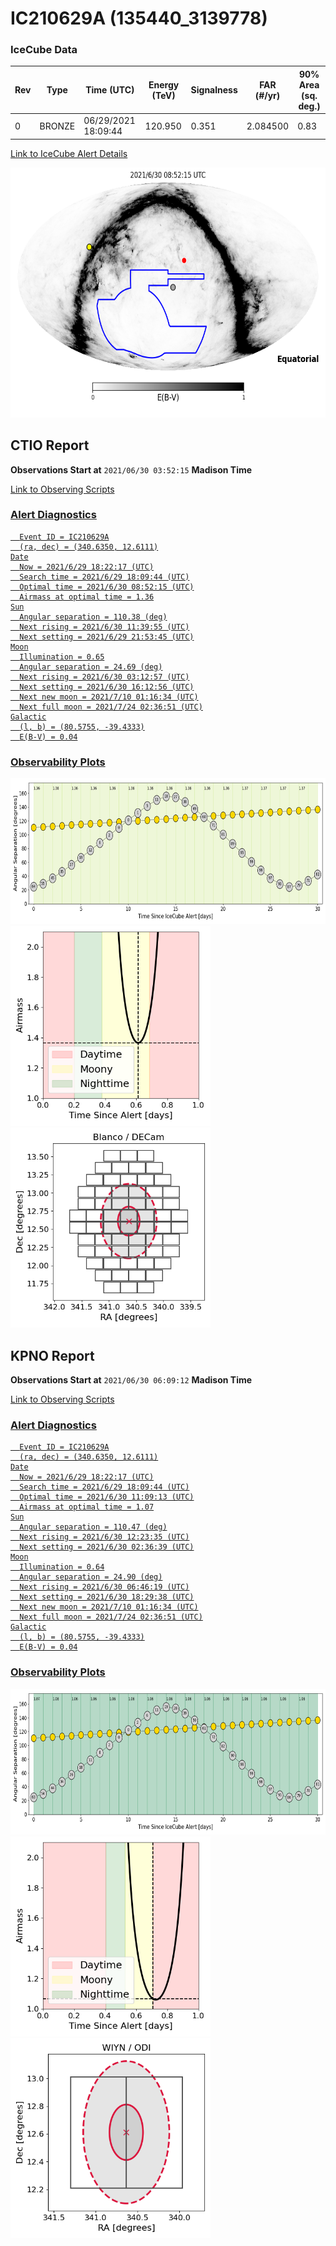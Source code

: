 # IC210629A (135440_3139778)

### IceCube Data

| Rev | Type | Time (UTC) | Energy (TeV) | Signalness | FAR (#/yr) | 90% Area (sq. deg.) |
| --- | --- | --- | --- | --- | --- | --- |
| 0 | BRONZE | 06/29/2021  18:09:44 | 120.950 | 0.351 | 2.084500 | 0.83 |

<a href="https://gcn.gsfc.nasa.gov/gcn/notices_amon_g_b/135440_3139778.amon" target="_blank">Link to IceCube Alert Details</a>

<a href="https://rmorgan10.github.io/AlertMonitoring/IC210629A_0/CTIO_skymap.png" target="_blank">
  <img src="CTIO_skymap.png" alt="CTIO Skymap" style="width:700px;height:400px;">
</a>


## CTIO Report

**Observations Start at**  `2021/06/30 03:52:15`  **Madison Time**

<a href="https://github.com/rmorgan10/AlertMonitoring/blob/main/IC210629A_0/CTIO.json" target="_blank">Link to Observing Scripts

### Alert Diagnostics

```Event
  Event ID = IC210629A
  (ra, dec) = (340.6350, 12.6111)
Date
  Now = 2021/6/29 18:22:17 (UTC)
  Search time = 2021/6/29 18:09:44 (UTC)
  Optimal time = 2021/6/30 08:52:15 (UTC)
  Airmass at optimal time = 1.36
Sun
  Angular separation = 110.38 (deg)
  Next rising = 2021/6/30 11:39:55 (UTC)
  Next setting = 2021/6/29 21:53:45 (UTC)
Moon
  Illumination = 0.65
  Angular separation = 24.69 (deg)
  Next rising = 2021/6/30 03:12:57 (UTC)
  Next setting = 2021/6/30 16:12:56 (UTC)
  Next new moon = 2021/7/10 01:16:34 (UTC)
  Next full moon = 2021/7/24 02:36:51 (UTC)
Galactic
  (l, b) = (80.5755, -39.4333)
  E(B-V) = 0.04
```
### Observability Plots

<a href="https://rmorgan10.github.io/AlertMonitoring/IC210629A_0/CTIO_forecast.png" target="_blank">
  <img src="CTIO_forecast.png" alt="CTIO Forecast" style="width:700px;height:233px;">
</a>

<a href="https://rmorgan10.github.io/AlertMonitoring/IC210629A_0/CTIO_airmass.png" target="_blank">
  <img src="CTIO_airmass.png" alt="CTIO Airmass" style="width:320px;height:320px;">
</a>
<a href="https://rmorgan10.github.io/AlertMonitoring/IC210629A_0/CTIO_fov.png" target="_blank">
  <img src="CTIO_fov.png" alt="CTIO FoV" style="width:320px;height:320px;">
</a>


## KPNO Report

**Observations Start at**  `2021/06/30 06:09:12`  **Madison Time**

<a href="https://github.com/rmorgan10/AlertMonitoring/blob/main/IC210629A_0/KPNO.json" target="_blank">Link to Observing Scripts

### Alert Diagnostics

```Event
  Event ID = IC210629A
  (ra, dec) = (340.6350, 12.6111)
Date
  Now = 2021/6/29 18:22:17 (UTC)
  Search time = 2021/6/29 18:09:44 (UTC)
  Optimal time = 2021/6/30 11:09:13 (UTC)
  Airmass at optimal time = 1.07
Sun
  Angular separation = 110.47 (deg)
  Next rising = 2021/6/30 12:23:35 (UTC)
  Next setting = 2021/6/30 02:36:39 (UTC)
Moon
  Illumination = 0.64
  Angular separation = 24.90 (deg)
  Next rising = 2021/6/30 06:46:19 (UTC)
  Next setting = 2021/6/30 18:29:38 (UTC)
  Next new moon = 2021/7/10 01:16:34 (UTC)
  Next full moon = 2021/7/24 02:36:51 (UTC)
Galactic
  (l, b) = (80.5755, -39.4333)
  E(B-V) = 0.04
```
### Observability Plots

<a href="https://rmorgan10.github.io/AlertMonitoring/IC210629A_0/KPNO_forecast.png" target="_blank">
  <img src="KPNO_forecast.png" alt="KPNO Forecast" style="width:700px;height:233px;">
</a>

<a href="https://rmorgan10.github.io/AlertMonitoring/IC210629A_0/KPNO_airmass.png" target="_blank">
  <img src="KPNO_airmass.png" alt="KPNO Airmass" style="width:320px;height:320px;">
</a>
<a href="https://rmorgan10.github.io/AlertMonitoring/IC210629A_0/KPNO_fov.png" target="_blank">
  <img src="KPNO_fov.png" alt="KPNO FoV" style="width:320px;height:320px;">
</a>

